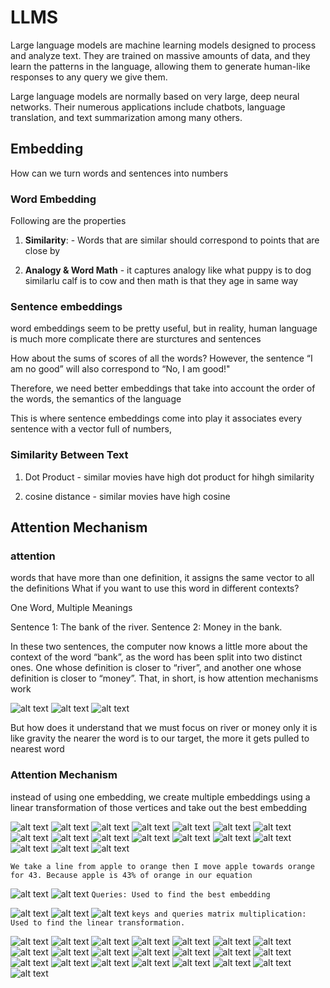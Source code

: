 # LLMS

Large language models are machine learning models designed to process and analyze text. They are trained on massive amounts of data, and they learn the patterns in the language, allowing them to generate human-like responses to any query we give them.

Large language models are normally based on very large, deep neural networks. Their numerous applications include chatbots, language translation, and text summarization among many others.

## Embedding

How can we turn words and sentences into numbers

### Word Embedding

Following are the properties

1. **Similarity**: - Words that are similar should correspond to points that are close by

2. **Analogy & Word Math** - it captures analogy like what puppy is to dog similarlu calf is to cow and then math is that they age in same way

### Sentence embeddings

word embeddings seem to be pretty useful, but in reality, human language is much more complicate there are sturctures and sentences

How about the sums of scores of all the words? However, the sentence “I am no good” will also correspond to “No, I am good!"

Therefore, we need better embeddings that take into account the order of the words, the semantics of the language

This is where sentence embeddings come into play it associates every sentence with a vector full of numbers,

### Similarity Between Text

1. Dot Product - similar movies have high dot product for hihgh similarity

2. cosine distance - similar movies have high cosine

## Attention Mechanism

### attention

words that have more than one definition, it assigns the same vector to all the definitions What if you want to use this word in different contexts?

One Word, Multiple Meanings

Sentence 1: The bank of the river.
Sentence 2: Money in the bank.

In these two sentences, the computer now knows a little more about the context of the word “bank”, as the word has been split into two distinct ones. One whose definition is closer to “river”, and another one whose definition is closer to “money”. That, in short, is how attention mechanisms work

![alt text](image-2.png)
![alt text](image.png)
![alt text](image-1.png)

But how does it understand that we must focus on river or money only it is like gravity the nearer the word is to our target, the more it gets pulled to nearest word

### Attention Mechanism

instead of using one embedding, we create multiple embeddings using a linear transformation of those vertices and take out the best embedding

![alt text](<Screenshot (13).png>)
![alt text](<Screenshot (83).png>)
![alt text](<Screenshot (15).png>)
![alt text](<Screenshot (16).png>)
![alt text](<Screenshot (18).png>) 
![alt text](<Screenshot (21).png>) 
![alt text](<Screenshot (22).png>) 
![alt text](<Screenshot (24).png>) 
![alt text](<Screenshot (25).png>) 
![alt text](<Screenshot (30).png>) 
![alt text](<Screenshot (31).png>) 
![alt text](<Screenshot (33).png>) 
![alt text](<Screenshot (35).png>) 
![alt text](<Screenshot (40).png>) 
![alt text](<Screenshot (41).png>) 
![alt text](<Screenshot (42).png>) 
![alt text](<Screenshot (44).png>)

`We take a line from apple to orange then I move apple towards orange for 43. Because apple is 43% of orange in our equation`

![alt text](<Screenshot (45).png>) 
![alt text](<Screenshot (46).png>) 
`Queries: Used to find the best embedding`

![alt text](<Screenshot (48).png>)
![alt text](<Screenshot (49).png>) 
![alt text](<Screenshot (51).png>)
`keys and queries matrix multiplication: Used to find the linear transformation. `

![alt text](<Screenshot (52).png>) 
![alt text](<Screenshot (55).png>) 
![alt text](<Screenshot (56).png>) 
![alt text](<Screenshot (57).png>) 
![alt text](<Screenshot (58).png>) 
![alt text](<Screenshot (59).png>) 
![alt text](<Screenshot (60).png>) 
![alt text](<Screenshot (63).png>) 
![alt text](<Screenshot (67).png>) 
![alt text](<Screenshot (68).png>) 
![alt text](<Screenshot (69).png>) 
![alt text](<Screenshot (70).png>) 
![alt text](<Screenshot (71).png>) 
![alt text](<Screenshot (72).png>) 
![alt text](<Screenshot (73).png>) 
![alt text](<Screenshot (74).png>) 
![alt text](<Screenshot (76).png>) 
![alt text](<Screenshot (77).png>) 
![alt text](<Screenshot (78).png>) 
![alt text](<Screenshot (79).png>) 
![alt text](<Screenshot (81).png>) 
![alt text](<Screenshot (82).png>)
